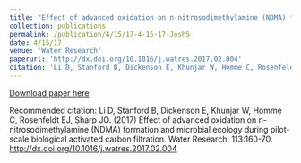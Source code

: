 ```yaml
---
title: "Effect of advanced oxidation on n-nitrosodimethylamine (NDMA) formation and microbial ecology during pilot-scale biological activated carbon filtration"
collection: publications
permalink: /publication/4/15/17-4-15-17-Josh5
date: 4/15/17
venue: 'Water Research'
paperurl: 'http://dx.doi.org/10.1016/j.watres.2017.02.004'
citation: 'Li D, Stanford B, Dickenson E, Khunjar W, Homme C, Rosenfeldt EJ, Sharp JO. (2017) Effect of advanced oxidation on n-nitrosodimethylamine (NDMA) formation and microbial ecology during pilot-scale biological activated carbon filtration. Water Research. 113:160-70. http://dx.doi.org/10.1016/j.watres.2017.02.004'
---
```


<a href='http://dx.doi.org/10.1016/j.watres.2017.02.004'>Download paper here</a>

Recommended citation: Li D, Stanford B, Dickenson E, Khunjar W, Homme C, Rosenfeldt EJ, Sharp JO. (2017) Effect of advanced oxidation on n-nitrosodimethylamine (NDMA) formation and microbial ecology during pilot-scale biological activated carbon filtration. Water Research. 113:160-70. http://dx.doi.org/10.1016/j.watres.2017.02.004